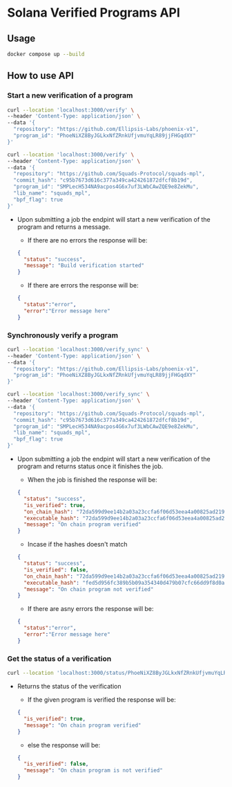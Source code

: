 # Solana Verified Programs API

## Usage

```bash
docker compose up --build
```

## How to use API

### Start a new verification of a program

```bash
curl --location 'localhost:3000/verify' \
--header 'Content-Type: application/json' \
--data '{
  "repository": "https://github.com/Ellipsis-Labs/phoenix-v1",
  "program_id": "PhoeNiXZ8ByJGLkxNfZRnkUfjvmuYqLR89jjFHGqdXY"
}'
```

```bash
curl --location 'localhost:3000/verify' \
--header 'Content-Type: application/json' \
--data '{
  "repository": "https://github.com/Squads-Protocol/squads-mpl",
  "commit_hash": "c95b7673d616c377a349ca424261872dfcf8b19d",
  "program_id": "SMPLecH534NA9acpos4G6x7uf3LWbCAwZQE9e8ZekMu",
  "lib_name": "squads_mpl",
  "bpf_flag": true
}'
```

- Upon submitting a job the endpint will start a new verification of the program and returns a message.

  - If there are no errors the response will be:

  ```json
  {
    "status": "success",
    "message": "Build verification started"
  }
  ```

  - If there are errors the response will be:

  ```json
  {
    "status":"error",
    "error":"Error message here"
  }
  ```

### Synchronously verify a program

```bash
curl --location 'localhost:3000/verify_sync' \
--header 'Content-Type: application/json' \
--data '{
  "repository": "https://github.com/Ellipsis-Labs/phoenix-v1",
  "program_id": "PhoeNiXZ8ByJGLkxNfZRnkUfjvmuYqLR89jjFHGqdXY"
}'
```

```bash
curl --location 'localhost:3000/verify_sync' \
--header 'Content-Type: application/json' \
--data '{
  "repository": "https://github.com/Squads-Protocol/squads-mpl",
  "commit_hash": "c95b7673d616c377a349ca424261872dfcf8b19d",
  "program_id": "SMPLecH534NA9acpos4G6x7uf3LWbCAwZQE9e8ZekMu",
  "lib_name": "squads_mpl",
  "bpf_flag": true
}'
```

- Upon submitting a job the endpint will start a new verification of the program and returns status once it finishes the job.

  - When the job is finished the response will be:

  ```json
  {
    "status": "success",
    "is_verified": true,
    "on_chain_hash": "72da599d9ee14b2a03a23ccfa6f06d53eea4a00825ad2191929cbd78fb69205c",
    "executable_hash": "72da599d9ee14b2a03a23ccfa6f06d53eea4a00825ad2191929cbd78fb69205c",
    "message": "On chain program verified"
  }
  ```

  - Incase if the hashes doesn't match

  ```json
  {
    "status": "success",
    "is_verified": false,
    "on_chain_hash": "72da599d9ee14b2a03a23ccfa6f06d53eea4a00825ad2191929cbd78fb69205c",
    "executable_hash": "fed5d956fc389b5b09a354340d479b07cfc66dd9f8d0af76a0e8e950c1c58680",
    "message": "On chain program not verified"
  }
  ```

  - If there are asny errors the response will be:

  ```json
  {
    "status":"error",
    "error":"Error message here"
  }
  ```

### Get the status of a verification

```bash
curl --location 'localhost:3000/status/PhoeNiXZ8ByJGLkxNfZRnkUfjvmuYqLR89jjFHGqdXY'
```

- Returns the status of the verification

  - If the given program is verified the response will be:

  ```json
  {
    "is_verified": true,
    "message": "On chain program verified"
  }
  ```

  - else the response will be:

  ```json
  {
    "is_verified": false,
    "message": "On chain program is not verified"
  }
  ```
